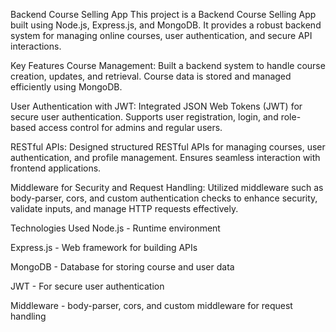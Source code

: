 Backend Course Selling App
This project is a Backend Course Selling App built using Node.js, Express.js, and MongoDB. It provides a robust backend system for managing online courses, user authentication, and secure API interactions.

Key Features
Course Management:
Built a backend system to handle course creation, updates, and retrieval. Course data is stored and managed efficiently using MongoDB.

User Authentication with JWT:
Integrated JSON Web Tokens (JWT) for secure user authentication. Supports user registration, login, and role-based access control for admins and regular users.

RESTful APIs:
Designed structured RESTful APIs for managing courses, user authentication, and profile management. Ensures seamless interaction with frontend applications.

Middleware for Security and Request Handling:
Utilized middleware such as body-parser, cors, and custom authentication checks to enhance security, validate inputs, and manage HTTP requests effectively.

Technologies Used
Node.js - Runtime environment

Express.js - Web framework for building APIs

MongoDB - Database for storing course and user data

JWT - For secure user authentication

Middleware - body-parser, cors, and custom middleware for request handling
